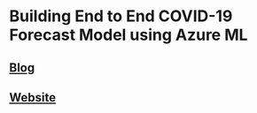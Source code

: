 # Building End to End COVID-19 Forecast Model using Azure ML

## [Blog](https://vivekraja98.medium.com/building-end-to-end-covid-19-forecast-model-using-azure-ml-16da338864b3)
## [Website](https://newcovid.herokuapp.com/)
